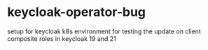 # keycloak-operator-bug
setup for keycloak k8s environment for testing the update on client composite roles in keycloak 19 and 21
